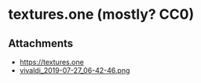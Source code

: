 # textures.one (mostly? CC0)

## Attachments

- https://textures.one
- [vivaldi_2019-07-27_06-42-46.png](https://trello.com/1/cards/5eadf81c2a272c542870ab53/attachments/5eadf81d2a272c542870ab6c/download/vivaldi_2019-07-27_06-42-46.png)

